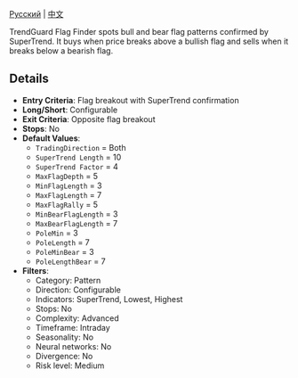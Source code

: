 [Русский](README_ru.md) | [中文](README_cn.md)

TrendGuard Flag Finder spots bull and bear flag patterns confirmed by SuperTrend.
It buys when price breaks above a bullish flag and sells when it breaks below a bearish flag.

## Details

- **Entry Criteria**: Flag breakout with SuperTrend confirmation
- **Long/Short**: Configurable
- **Exit Criteria**: Opposite flag breakout
- **Stops**: No
- **Default Values**:
  - `TradingDirection` = Both
  - `SuperTrend Length` = 10
  - `SuperTrend Factor` = 4
  - `MaxFlagDepth` = 5
  - `MinFlagLength` = 3
  - `MaxFlagLength` = 7
  - `MaxFlagRally` = 5
  - `MinBearFlagLength` = 3
  - `MaxBearFlagLength` = 7
  - `PoleMin` = 3
  - `PoleLength` = 7
  - `PoleMinBear` = 3
  - `PoleLengthBear` = 7
- **Filters**:
  - Category: Pattern
  - Direction: Configurable
  - Indicators: SuperTrend, Lowest, Highest
  - Stops: No
  - Complexity: Advanced
  - Timeframe: Intraday
  - Seasonality: No
  - Neural networks: No
  - Divergence: No
  - Risk level: Medium
